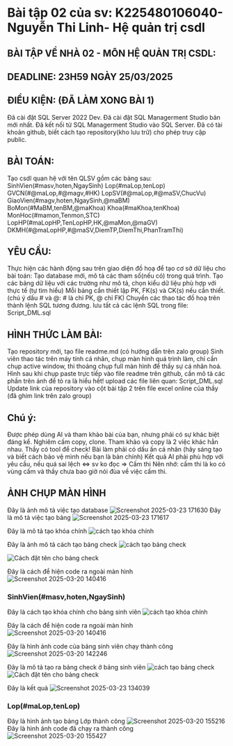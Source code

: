 # Bài tập 02 của sv: K225480106040- Nguyễn Thi Linh- Hệ quản trị csdl

## BÀI TẬP VỀ NHÀ 02 - MÔN HỆ QUẢN TRỊ CSDL:

## DEADLINE: 23H59 NGÀY 25/03/2025

## ĐIỀU KIỆN: (ĐÃ LÀM XONG BÀI 1)
Đã cài đặt SQL Server 2022 Dev.
Đã cài đặt SQL Managerment Studio bản mới nhất.
Đã kết nối từ SQL Managerment Studio vào SQL Server.
Đã có tài khoản github, biết cách tạo repository(kho lưu trữ) cho phép truy cập public.

## BÀI TOÁN:
Tạo csdl quan hệ với tên QLSV gồm các bảng sau:
SinhVien(#masv,hoten,NgaySinh)
Lop(#maLop,tenLop)
GVCN(#@maLop,#@magv,#HK)
LopSV(#@maLop,#@maSV,ChucVu)
GiaoVien(#magv,hoten,NgaySinh,@maBM)
BoMon(#MaBM,tenBM,@maKhoa)
Khoa(#maKhoa,tenKhoa)
MonHoc(#mamon,Tenmon,STC)
LopHP(#maLopHP,TenLopHP,HK,@maMon,@maGV)
DKMH(#@maLopHP,#@maSV,DiemTP,DiemThi,PhanTramThi)

## YÊU CẦU:
Thực hiện các hành động sau trên giao diện đồ hoạ để tạo cơ sở dữ liệu cho bài toán:
Tạo database mới, mô tả các tham số(nếu có) trong quá trình.
Tạo các bảng dữ liệu với các trường như mô tả, chọn kiểu dữ liệu phù hợp với thực tế (tự tìm hiểu)
Mỗi bảng cần thiết lập PK, FK(s) và CK(s) nếu cần thiết. (chú ý dấu # và @: # là chỉ PK, @ chỉ FK)
Chuyển các thao tác đồ hoạ trên thành lệnh SQL tương đương. lưu tất cả các lệnh SQL trong file: Script_DML.sql

## HÌNH THỨC LÀM BÀI:
Tạo repository mới, tạo file readme.md (có hướng dẫn trên zalo group)
Sinh viên thao tác trên máy tính cá nhân, chụp màn hình quá trình làm, chỉ cần chụp active window, thi thoảng chụp full màn hình để thấy sự cá nhân hoá.
Hình sau khi chụp paste trực tiếp vào file readme trên github, cần mô tả các phần trên ảnh để tỏ ra là hiểu hết!
upload các file liên quan: Script_DML.sql
Update link của repository vào cột bài tập 2 trên file excel online của thầy (đã ghim link trên zalo group)

## Chú ý:
Được phép dùng AI và tham khảo bài của bạn, nhưng phải có sự khác biệt đáng kể.
Nghiêm cấm copy, clone. Tham khảo và copy là 2 việc khác hẳn nhau. Thầy có tool để check!
Bài làm phải có dấu ấn cá nhân (hãy sáng tạo và biết cách bảo vệ mình nếu bạn là bản chính)
Kết quả AI phải phù hợp với yêu cầu, nếu quá sai lệch <=> sv ko đọc => Cấm thi
Nên nhớ: cấm thi là ko có vùng cấm và thầy chưa bao giờ nói đùa về việc cấm thi.



## ẢNH CHỤP MÀN HÌNH
Đây là ảnh  mô tả việc tạo database
![Screenshot 2025-03-23 171630](https://github.com/user-attachments/assets/b8dfecc2-d05a-42d5-aaf8-ad1828ce677e)
Đây là mô tả việc tạo bảng
![Screenshot 2025-03-23 171617](https://github.com/user-attachments/assets/fcdb8a01-af66-42e9-bf38-b1c7be541c88)

Đây là mô tả tạo khóa chính
![cách tạo khóa chính](https://github.com/user-attachments/assets/cb6c9d37-eb3d-44b6-8ea5-3eb14591f128)

Đây là ảnh mô tả cách tạo bảng check
![cách tạo bảng check](https://github.com/user-attachments/assets/04258a2b-65a7-401d-83d9-0d8a937fab8b)

![Cách đặt tên cho bảng check](https://github.com/user-attachments/assets/258f8d88-d783-4d1e-893c-74a3d6a4c259)

Đây là cách để hiện code ra ngoài màn hình
![Screenshot 2025-03-20 140416](https://github.com/user-attachments/assets/c31641ad-a9c5-43d0-bdbf-61b48ead2eb1)

### SinhVien(#masv,hoten,NgaySinh)
Đây là cách tạo khóa chính cho bảng sinh viên
   ![cách tạo khóa chính](https://github.com/user-attachments/assets/cb6c9d37-eb3d-44b6-8ea5-3eb14591f128)
   
Đây là cách để hiện code ra ngoài màn hình
   ![Screenshot 2025-03-20 140416](https://github.com/user-attachments/assets/c31641ad-a9c5-43d0-bdbf-61b48ead2eb1)
   
Đây là hình ảnh code của bảng sinh viên chạy thành công
   ![Screenshot 2025-03-20 142246](https://github.com/user-attachments/assets/ae1a3740-10f9-4f94-a184-be96faa0690e)
   
Đây là mô tả tạo ra bảng check ở bảng sinh viên
   ![cách tạo bảng check](https://github.com/user-attachments/assets/04258a2b-65a7-401d-83d9-0d8a937fab8b)
   ![Cách đặt tên cho bảng check](https://github.com/user-attachments/assets/258f8d88-d783-4d1e-893c-74a3d6a4c259)
   
Đây là kết quả
   ![Screenshot 2025-03-23 134039](https://github.com/user-attachments/assets/a960d427-957b-49a1-b31e-cc8439e3abec)


### Lop(#maLop,tenLop)
Đây là hình ảnh tạo bảng Lớp thành công
![Screenshot 2025-03-20 155216](https://github.com/user-attachments/assets/8dc81453-96bd-47d2-bcb5-4b34ceabee21)
Đây là hình ảnh code đã chạy ra thành công
![Screenshot 2025-03-20 155427](https://github.com/user-attachments/assets/48d8a331-623e-4d83-8d1a-8d3126014dcd)








